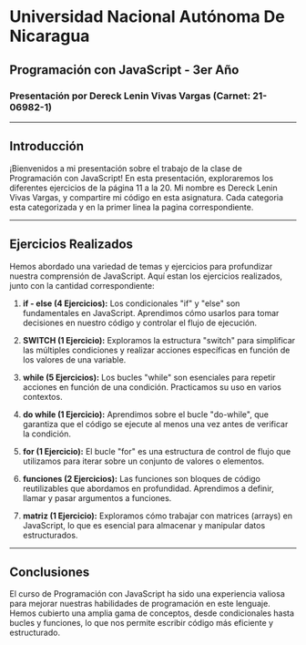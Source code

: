 # Universidad Nacional Autónoma De Nicaragua

## Programación con JavaScript - 3er Año

### Presentación por Dereck Lenin Vivas Vargas (Carnet: 21-06982-1)

---

## Introducción

¡Bienvenidos a mi presentación sobre el trabajo de la clase de Programación con JavaScript! En esta presentación, exploraremos los diferentes ejercicios de la página 11 a la 20. Mi nombre es Dereck Lenin Vivas Vargas, y compartire mi código en esta asignatura.
Cada categoria esta categorizada y en la primer linea la pagina correspondiente.

---

## Ejercicios Realizados

Hemos abordado una variedad de temas y ejercicios para profundizar nuestra comprensión de JavaScript. Aquí estan los ejercicios realizados, junto con la cantidad correspondiente:

1. **if - else (4 Ejercicios):** Los condicionales "if" y "else" son fundamentales en JavaScript. Aprendimos cómo usarlos para tomar decisiones en nuestro código y controlar el flujo de ejecución.

2. **SWITCH (1 Ejercicio):** Exploramos la estructura "switch" para simplificar las múltiples condiciones y realizar acciones específicas en función de los valores de una variable.

3. **while (5 Ejercicios):** Los bucles "while" son esenciales para repetir acciones en función de una condición. Practicamos su uso en varios contextos.

4. **do while (1 Ejercicio):** Aprendimos sobre el bucle "do-while", que garantiza que el código se ejecute al menos una vez antes de verificar la condición.

5. **for (1 Ejercicio):** El bucle "for" es una estructura de control de flujo que utilizamos para iterar sobre un conjunto de valores o elementos.

6. **funciones (2 Ejercicios):** Las funciones son bloques de código reutilizables que abordamos en profundidad. Aprendimos a definir, llamar y pasar argumentos a funciones.

7. **matriz (1 Ejercicio):** Exploramos cómo trabajar con matrices (arrays) en JavaScript, lo que es esencial para almacenar y manipular datos estructurados.

---

## Conclusiones

El curso de Programación con JavaScript ha sido una experiencia valiosa para mejorar nuestras habilidades de programación en este lenguaje. Hemos cubierto una amplia gama de conceptos, desde condicionales hasta bucles y funciones, lo que nos permite escribir código más eficiente y estructurado.
